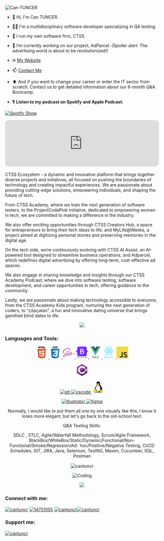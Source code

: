 ![Can-TUNCER](https://media.licdn.com/dms/image/v2/D4E16AQFNpnKAFCn8yQ/profile-displaybackgroundimage-shrink_200_800/profile-displaybackgroundimage-shrink_200_800/0/1724079016410?e=2147483647&v=beta&t=MUFD8tbq6B2IUoUDy1n8hH-xgrh1O-L8lm3c6_jNRgU)

- 👋 Hi, I'm Can TUNCER.
- 👨‍💻 I'm a multidisciplinary software developer specializing in QA testing.
- 🌱 I run my own software firm, CTSS.
- 👀 I’m currently working on our project, AdParcel. (Spoiler alert: The advertising world is about to be revolutionized!)
- 🌐 [My Website](https://cantuncr.github.io/)
- 📫 [Contact Me](mailto:cantuncr@gmail.com)
- ⬆️ And if you want to change your career or enter the IT sector from scratch. Contact us to get detailed information about our 6-month Q&A Bootcamp.

- 🎙️ **Listen to my podcast on Spotify and Apple Podcast:**  
 
[![Spotify Show](https://is1-ssl.mzstatic.com/image/thumb/Podcasts211/v4/ae/f7/c2/aef7c2b1-fe0d-1fdb-dd4c-4f93ebe0de3a/mza_12800166198921440383.jpg/120x120bb.webp)](https://open.spotify.com/show/0jLBnYYl9r2v9BQrmjVDeU)

<iframe style="border-radius:12px" src="https://open.spotify.com/embed/show/0jLBnYYl9r2v9BQrmjVDeU" width="100%" height="152" frameborder="0" allowfullscreen="" allow="autoplay; clipboard-write; encrypted-media; fullscreen; picture-in-picture"></iframe>


  
CTSS Ecosystem – a dynamic and innovative platform that brings together diverse projects and initiatives, all focused on pushing the boundaries of technology and creating impactful experiences. We are passionate about providing cutting-edge solutions, empowering individuals, and shaping the future of tech.

From CTSS Academy, where we train the next generation of software testers, to the ProjectCodePink initiative, dedicated to empowering women in tech, we are committed to making a difference in the industry.

We also offer exciting opportunities through CTSS Creators Hub, a space for entrepreneurs to bring their tech ideas to life, and MyLife@Weeks, a project aimed at digitizing personal stories and preserving memories in the digital age.

On the tech side, we’re continuously evolving with CTSS AI Assist, an AI-powered tool designed to streamline business operations, and Adparcel, which redefines digital advertising by offering long-term, cost-effective ad spaces.

We also engage in sharing knowledge and insights through our CTSS Academy Podcast, where we dive into software testing, software development, and career opportunities in tech, offering guidance to the community.

Lastly, we are passionate about making technology accessible to everyone, from the CTSS Academy Kids program, nurturing the next generation of coders, to "çöpçatan", a fun and innovative dating universe that brings gamified blind dates to life.


<div align="center">




![](https://i.imgur.com/waxVImv.png)


<h3 align="left">Languages and Tools:</h3>
<p align="left"> 

<a href="https://www.w3.org/html/" target="_blank" rel="noreferrer"> <img src="https://raw.githubusercontent.com/devicons/devicon/master/icons/html5/html5-original-wordmark.svg" alt="html5" width="40" height="40"/> </a><a href="https://www.w3schools.com/css/" target="_blank" rel="noreferrer"> <img src="https://raw.githubusercontent.com/devicons/devicon/master/icons/css3/css3-original-wordmark.svg" alt="css3" width="40" height="40"/> </a><a href="https://sass-lang.com" target="_blank" rel="noreferrer"> <img src="https://raw.githubusercontent.com/devicons/devicon/master/icons/sass/sass-original.svg" alt="sass" width="40" height="40"/> </a><a href="https://getbootstrap.com" target="_blank" rel="noreferrer"> <img src="https://raw.githubusercontent.com/devicons/devicon/master/icons/bootstrap/bootstrap-plain-wordmark.svg" alt="bootstrap" width="40" height="40"/> </a> <a href="https://vuejs.org/" target="_blank" rel="noreferrer"> <img src="https://raw.githubusercontent.com/devicons/devicon/master/icons/vuejs/vuejs-original-wordmark.svg" alt="vuejs" width="40" height="40"/> </a><a href="https://reactjs.org/" target="_blank" rel="noreferrer"> <img src="https://raw.githubusercontent.com/devicons/devicon/master/icons/react/react-original-wordmark.svg" alt="react" width="40" height="40"/> </a><a href="https://developer.mozilla.org/en-US/docs/Web/JavaScript" target="_blank" rel="noreferrer"> <img src="https://raw.githubusercontent.com/devicons/devicon/master/icons/javascript/javascript-original.svg" alt="javascript" width="40" height="40"/> </a>

<a href="https://www.w3schools.com/cs/" target="_blank" rel="noreferrer"> <img src="https://raw.githubusercontent.com/devicons/devicon/master/icons/csharp/csharp-original.svg" alt="csharp" width="40" height="40"/> </a>

<a href="https://git-scm.com/" target="_blank" rel="noreferrer"> <img src="https://www.vectorlogo.zone/logos/git-scm/git-scm-icon.svg" alt="git" width="40" height="40"/> </a><a href="https://www.figma.com/" target="_blank" rel="noreferrer"> <img src="https://upload.vectorlogo.zone/logos/visualstudio_code/images/a4381320-f83c-4a29-9db3-b241c1d096b1.svg" alt="vscode" width="40" height="40"/> </a><a href="https://www.linux.org/" target="_blank" rel="noreferrer"> <img src="https://raw.githubusercontent.com/devicons/devicon/master/icons/linux/linux-original.svg" alt="linux" width="40" height="40"/> </a>

<a href="https://www.adobe.com/in/products/illustrator.html" target="_blank" rel="noreferrer"> <img src="https://www.vectorlogo.zone/logos/adobe_illustrator/adobe_illustrator-icon.svg" alt="illustrator" width="40" height="40"/> </a>      <a href="https://www.figma.com/" target="_blank" rel="noreferrer"> <img src="https://www.vectorlogo.zone/logos/figma/figma-icon.svg" alt="figma" width="40" height="40"/> </a>    </p>

Normally, I would like to put them all one by one visually like this, I know it looks more elegant, but let's go back to the old-school text: 



Q&A Testing Skills:

SDLC , STLC, Agile/Waterfall Methodology, Scrum/Agile Framework, BlackBox/WhiteBox/Static/Dynamic/Functional/Non-Functional/Smoke/Regression/Ad-
hoc/Positive/Negative Testing, CI/CD Schedules, GIT, JIRA, Java, Selenium, TestNG, Maven, Cucumber, SQL, Postman

<p><img align="center" src="https://github-readme-stats.vercel.app/api/top-langs?username=cantuncr&show_icons=true&locale=en&layout=compact" alt="cantuncr" /></p>
  
![Coding](https://media.tenor.com/GfSX-u7VGM4AAAAC/coding.gif)

![](https://i.imgur.com/waxVImv.png)

<h3 align="left">Connect with me:</h3>
<p align="left">
<a href="https://linkedin.com/in/cantuncr" target="blank"><img align="center" src="https://raw.githubusercontent.com/rahuldkjain/github-profile-readme-generator/master/src/images/icons/Social/linked-in-alt.svg" alt="cantuncr" height="30" width="40" /></a>
<a href="https://stackoverflow.com/users/14751055" target="blank"><img align="center" src="https://raw.githubusercontent.com/rahuldkjain/github-profile-readme-generator/master/src/images/icons/Social/stack-overflow.svg" alt="14751055" height="30" width="40" /></a>
<a href="https://medium.com/@cantuncr" target="blank"><img align="center" src="https://encrypted-tbn0.gstatic.com/images?q=tbn:ANd9GcRitJ1GXoSyxqET9gR_mkQNZ4U5h9TRfid3ZA&usqp=CAU" alt="cantuncr" height="30" width="30" /></a><a href="https://www.hackerrank.com/cantuncr" target="blank"><img align="center" src="https://raw.githubusercontent.com/rahuldkjain/github-profile-readme-generator/master/src/images/icons/Social/hackerrank.svg" alt="cantuncr" height="30" width="40" /></a>
</p>
<h3 align="left">Support me:</h3>
<p align="left">
<a href="https://www.buymeacoffee.com/cantuncr" target="blank"><img align="center" src="https://www.buymeacoffee.com/assets/img/guidelines/download-assets-sm-1.svg" alt="cantuncr" height="200" width="400" /></a>


</p>

  
</div>
